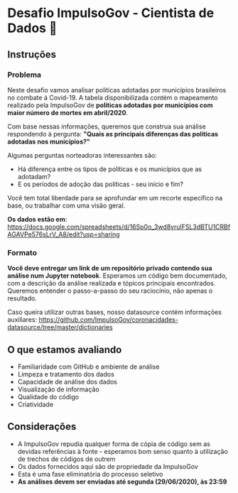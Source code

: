 # Desafio ImpulsoGov - Cientista de Dados 🎲


## Instruções

### Problema
Neste desafio vamos analisar políticas adotadas por municípios brasileiros no combate à Covid-19. 
A tabela disponibilizada contém o mapeamento realizado pela ImpulsoGov de **políticas adotadas por municípios com maior número de mortes em abril/2020**.


Com base nessas informações, queremos que construa sua análise respondendo à pergunta: **"Quais as principais diferenças das políticas adotadas nos municípios?"**

Algumas perguntas norteadoras interessantes são:

- Há diferença entre os tipos de políticas e os municípios que as adotadam?
- E os períodos de adoção das políticas - seu início e fim? 

Você tem total liberdade para se aprofundar em um recorte específico na base, ou trabalhar com uma visão geral.

**Os dados estão em**: https://docs.google.com/spreadsheets/d/16Sp0o_3wd8vrulFSL3dBTU1CRBfAGAVPe576sLrV_A8/edit?usp=sharing

### Formato

**Você deve entregar um link de um repositório privado contendo sua análise num Jupyter notebook**. Esperamos um código bem documentado, 
com a descrição da análise realizada e tópicos principais encontrados. Queremos entender o passo-a-passo do seu raciocínio, não apenas o resultado.

Caso queira utilizar outras bases, nosso datasource contém informações auxiliares: https://github.com/ImpulsoGov/coronacidades-datasource/tree/master/dictionaries

## O que estamos avaliando

- Familiaridade com GitHub e ambiente de análise
- Limpeza e tratamento dos dados
- Capacidade de análise dos dados
- Visualização de informação
- Qualidade do código
- Criatividade

## Considerações

- A ImpulsoGov repudia qualquer forma de cópia de código sem as devidas referências à fonte - 
esperamos bom senso quanto à utilização de trechos de códigos de outrem
- Os dados fornecidos aqui são de propriedade da ImpulsoGov
- Esta é uma fase eliminatória do processo seletivo
- **As análises devem ser enviadas até segunda (29/06/2020), às 23:59**


